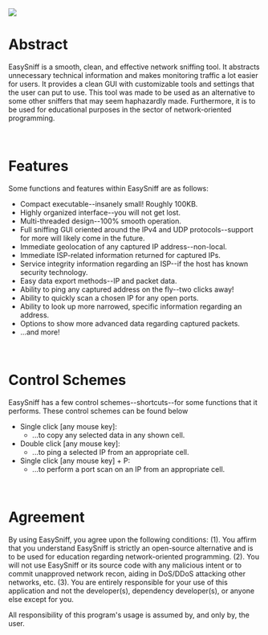 <img src="https://raw.githubusercontent.com/defec1iv3/EasySniff/master/icon.ico?token=AKDPESND2K7JJJFRSMXNNOS56E5DO" style="align:middle;">

# Abstract
EasySniff is a smooth, clean, and effective network sniffing tool. It abstracts unnecessary technical information and makes monitoring traffic a lot easier for users. It provides a clean GUI with customizable tools and settings that the user can put to use. This tool was made to be used as an alternative to some other sniffers that may seem haphazardly made. Furthermore, it is to be used for educational purposes in the sector of network-oriented programming.

<br/>

# Features
Some functions and features within EasySniff are as follows:
  - Compact executable--insanely small! Roughly 100KB.
  - Highly organized interface--you will not get lost.
  - Multi-threaded design--100% smooth operation.
  - Full sniffing GUI oriented around the IPv4 and UDP protocols--support for more will likely come in the future.
  - Immediate geolocation of any captured IP address--non-local.
  - Immediate ISP-related information returned for captured IPs.
  - Service integrity information regarding an ISP--if the host has known security technology.
  - Easy data export methods--IP and packet data.
  - Ability to ping any captured address on the fly--two clicks away!
  - Ability to quickly scan a chosen IP for any open ports.
  - Ability to look up more narrowed, specific information regarding an address.
  - Options to show more advanced data regarding captured packets.
  - ...and more!

<br/>

# Control Schemes
EasySniff has a few control schemes--shortcuts--for some functions that it performs. These control schemes can be found below
  - Single click [any mouse key]:
    - ...to copy any selected data in any shown cell.
  - Double click [any mouse key]:
    - ...to ping a selected IP from an appropriate cell.
  - Single click [any mouse key] + P:
    - ...to perform a port scan on an IP from an appropriate cell.

<br/>

# Agreement
By using EasySniff, you agree upon the following conditions: (1). You affirm that you understand EasySniff is strictly an open-source alternative and is to be used for education regarding network-oriented programming. (2). You will not use EasySniff or its source code with any malicious intent or to commit unapproved network recon, aiding in DoS/DDoS attacking other networks, etc. (3). You are entirely responsible for your use of this application and not the developer(s), dependency developer(s), or anyone else except for you.

All responsibility of this program's usage is assumed by, and only by, the user.
